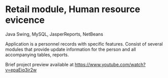 # Retail module, Human resource evicence


Java Swing, MySQL, JasperReports, NetBeans

Application is a personnel records with specific features. Consist of several modules that provide update information for the person and all accompanying tables, reports.

Brief project preview available at https://www.youtube.com/watch?v=epaEiq3ir2w
